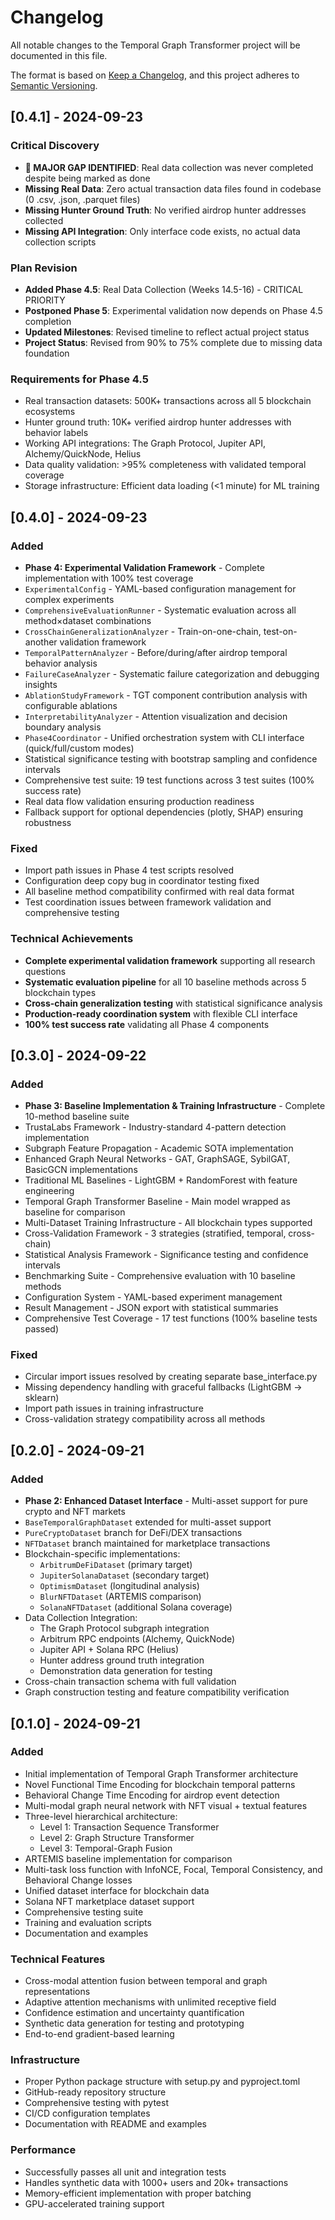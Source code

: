 # Changelog

All notable changes to the Temporal Graph Transformer project will be documented in this file.

The format is based on [Keep a Changelog](https://keepachangelog.com/en/1.0.0/),
and this project adheres to [Semantic Versioning](https://semver.org/spec/v2.0.0.html).

## [0.4.1] - 2024-09-23

### Critical Discovery
- **🚨 MAJOR GAP IDENTIFIED**: Real data collection was never completed despite being marked as done
- **Missing Real Data**: Zero actual transaction data files found in codebase (0 .csv, .json, .parquet files)
- **Missing Hunter Ground Truth**: No verified airdrop hunter addresses collected
- **Missing API Integration**: Only interface code exists, no actual data collection scripts

### Plan Revision
- **Added Phase 4.5**: Real Data Collection (Weeks 14.5-16) - CRITICAL PRIORITY
- **Postponed Phase 5**: Experimental validation now depends on Phase 4.5 completion
- **Updated Milestones**: Revised timeline to reflect actual project status
- **Project Status**: Revised from 90% to 75% complete due to missing data foundation

### Requirements for Phase 4.5
- Real transaction datasets: 500K+ transactions across all 5 blockchain ecosystems
- Hunter ground truth: 10K+ verified airdrop hunter addresses with behavior labels
- Working API integrations: The Graph Protocol, Jupiter API, Alchemy/QuickNode, Helius
- Data quality validation: >95% completeness with validated temporal coverage
- Storage infrastructure: Efficient data loading (<1 minute) for ML training

## [0.4.0] - 2024-09-23

### Added
- **Phase 4: Experimental Validation Framework** - Complete implementation with 100% test coverage
- `ExperimentalConfig` - YAML-based configuration management for complex experiments
- `ComprehensiveEvaluationRunner` - Systematic evaluation across all method×dataset combinations
- `CrossChainGeneralizationAnalyzer` - Train-on-one-chain, test-on-another validation framework
- `TemporalPatternAnalyzer` - Before/during/after airdrop temporal behavior analysis
- `FailureCaseAnalyzer` - Systematic failure categorization and debugging insights
- `AblationStudyFramework` - TGT component contribution analysis with configurable ablations
- `InterpretabilityAnalyzer` - Attention visualization and decision boundary analysis
- `Phase4Coordinator` - Unified orchestration system with CLI interface (quick/full/custom modes)
- Statistical significance testing with bootstrap sampling and confidence intervals
- Comprehensive test suite: 19 test functions across 3 test suites (100% success rate)
- Real data flow validation ensuring production readiness
- Fallback support for optional dependencies (plotly, SHAP) ensuring robustness

### Fixed
- Import path issues in Phase 4 test scripts resolved
- Configuration deep copy bug in coordinator testing fixed
- All baseline method compatibility confirmed with real data format
- Test coordination issues between framework validation and comprehensive testing

### Technical Achievements
- **Complete experimental validation framework** supporting all research questions
- **Systematic evaluation pipeline** for all 10 baseline methods across 5 blockchain types
- **Cross-chain generalization testing** with statistical significance analysis
- **Production-ready coordination system** with flexible CLI interface
- **100% test success rate** validating all Phase 4 components

## [0.3.0] - 2024-09-22

### Added
- **Phase 3: Baseline Implementation & Training Infrastructure** - Complete 10-method baseline suite
- TrustaLabs Framework - Industry-standard 4-pattern detection implementation
- Subgraph Feature Propagation - Academic SOTA implementation
- Enhanced Graph Neural Networks - GAT, GraphSAGE, SybilGAT, BasicGCN implementations
- Traditional ML Baselines - LightGBM + RandomForest with feature engineering
- Temporal Graph Transformer Baseline - Main model wrapped as baseline for comparison
- Multi-Dataset Training Infrastructure - All blockchain types supported
- Cross-Validation Framework - 3 strategies (stratified, temporal, cross-chain)
- Statistical Analysis Framework - Significance testing and confidence intervals
- Benchmarking Suite - Comprehensive evaluation with 10 baseline methods
- Configuration System - YAML-based experiment management
- Result Management - JSON export with statistical summaries
- Comprehensive Test Coverage - 17 test functions (100% baseline tests passed)

### Fixed
- Circular import issues resolved by creating separate base_interface.py
- Missing dependency handling with graceful fallbacks (LightGBM → sklearn)
- Import path issues in training infrastructure
- Cross-validation strategy compatibility across all methods

## [0.2.0] - 2024-09-21

### Added
- **Phase 2: Enhanced Dataset Interface** - Multi-asset support for pure crypto and NFT markets
- `BaseTemporalGraphDataset` extended for multi-asset support
- `PureCryptoDataset` branch for DeFi/DEX transactions
- `NFTDataset` branch maintained for marketplace transactions
- Blockchain-specific implementations:
  - `ArbitrumDeFiDataset` (primary target)
  - `JupiterSolanaDataset` (secondary target)
  - `OptimismDataset` (longitudinal analysis)
  - `BlurNFTDataset` (ARTEMIS comparison)
  - `SolanaNFTDataset` (additional Solana coverage)
- Data Collection Integration:
  - The Graph Protocol subgraph integration
  - Arbitrum RPC endpoints (Alchemy, QuickNode)
  - Jupiter API + Solana RPC (Helius)
  - Hunter address ground truth integration
  - Demonstration data generation for testing
- Cross-chain transaction schema with full validation
- Graph construction testing and feature compatibility verification

## [0.1.0] - 2024-09-21

### Added
- Initial implementation of Temporal Graph Transformer architecture
- Novel Functional Time Encoding for blockchain temporal patterns
- Behavioral Change Time Encoding for airdrop event detection
- Multi-modal graph neural network with NFT visual + textual features
- Three-level hierarchical architecture:
  - Level 1: Transaction Sequence Transformer
  - Level 2: Graph Structure Transformer  
  - Level 3: Temporal-Graph Fusion
- ARTEMIS baseline implementation for comparison
- Multi-task loss function with InfoNCE, Focal, Temporal Consistency, and Behavioral Change losses
- Unified dataset interface for blockchain data
- Solana NFT marketplace dataset support
- Comprehensive testing suite
- Training and evaluation scripts
- Documentation and examples

### Technical Features
- Cross-modal attention fusion between temporal and graph representations
- Adaptive attention mechanisms with unlimited receptive field
- Confidence estimation and uncertainty quantification
- Synthetic data generation for testing and prototyping
- End-to-end gradient-based learning

### Infrastructure
- Proper Python package structure with setup.py and pyproject.toml
- GitHub-ready repository structure
- Comprehensive testing with pytest
- CI/CD configuration templates
- Documentation with README and examples

### Performance
- Successfully passes all unit and integration tests
- Handles synthetic data with 1000+ users and 20k+ transactions
- Memory-efficient implementation with proper batching
- GPU-accelerated training support